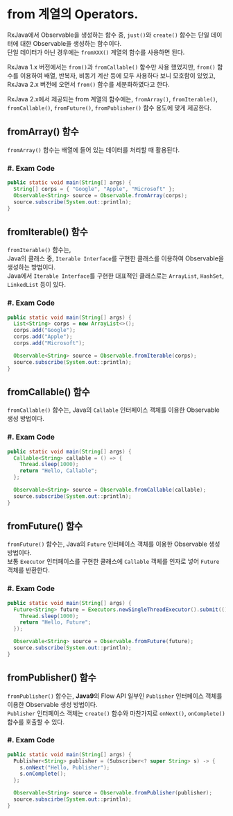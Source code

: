 # from 계열의 Operators.

RxJava에서 Observable을 생성하는 함수 중, `just()`와 `create()` 함수는 단일 데이터에 대한 Observable을 생성하는 함수이다.  
단일 데이터가 아닌 경우에는 `fromXXX()` 계열의 함수를 사용하면 된다.

RxJava 1.x 버전에서는 `from()`과 `fromCallable()` 함수만 사용 했었지만, `from()` 함수를 이용하여 배열, 반복자, 비동기 계산 등에 모두 사용하다 보니 모호함이 있었고, RxJava 2.x 버전에 오면서 `from()` 함수를 세분화하였다고 한다.

RxJava 2.x에서 제공되는 from 계열의 함수에는, `fromArray()`, `fromIterable()`, `fromCallable()`, `fromFuture()`, `fromPublisher()` 함수 용도에 맞게 제공한다.

## fromArray() 함수
`fromArray()` 함수는 배열에 들어 있는 데이터를 처리할 때 활용된다.

### \#. Exam Code
``` java
public static void main(String[] args) {
  String[] corps = { "Google", "Apple", "Microsoft" };
  Observable<String> source = Observable.fromArray(corps);
  source.subscribe(System.out::println);
}
```

## fromIterable() 함수
`fromIterable()` 함수는,  
Java의 클래스 중, `Iterable Interface`를 구현한 클래스를 이용하여 Observable을 생성하는 방법이다.  
Java에서 `Iterable Interface`를 구현한 대표적인 클래스로는 `ArrayList`, `HashSet`, `LinkedList` 등이 있다.

### \#. Exam Code
``` java
public static void main(String[] args) {
  List<String> corps = new ArrayList<>();
  corps.add("Google");
  corps.add("Apple");
  corps.add("Microsoft");

  Observable<String> source = Observable.fromIterable(corps);
  source.subscribe(System.out::println);
}
```

## fromCallable() 함수
`fromCallable()` 함수는, Java의 `Callable` 인터페이스 객체를 이용한 Observable 생성 방법이다.

### \#. Exam Code
``` java
public static void main(String[] args) {
  Callable<String> callable = () => {
    Thread.sleep(1000);
    return "Hello, Callable";
  };

  Observable<String> source = Observable.fromCallable(callable);
  source.subscribe(System.out::println);
}
```

## fromFuture() 함수
`fromFuture()` 함수는, Java의 `Future` 인터페이스 객체를 이용한 Observable 생성 방법이다.  
보통 `Executor` 인터페이스를 구현한 클래스에 `Callable` 객체를 인자로 넣어 `Future` 객체를 반환한다.

### \#. Exam Code
``` java
public static void main(String[] args) {
  Future<String> future = Executors.newSingleThreadExecutor().submit(() => {
    Thread.sleep(1000);
    return "Hello, Future";
  });

  Observable<String> source = Observable.fromFuture(future);
  source.subscribe(System.out::println);
}
```

## fromPublisher() 함수
`fromPublisher()` 함수는, **Java9**의 Flow API 일부인 `Publisher` 인터페이스 객체를 이용한 Observable 생성 방법이다.  
`Publisher` 인터페이스 객체는 `create()` 함수와 마찬가지로 `onNext()`, `onComplete()` 함수를 호출할 수 있다.

### \#. Exam Code
``` java
public static void main(String[] args) {
  Publisher<String> publisher = (Subscriber<? super String> s) -> {
    s.onNext("Hello, Publisher");
    s.onComplete();
  };

  Observable<String> source = Observable.fromPublisher(publisher);
  source.subscirbe(System.out::println);
}
```


[marble-diagram]: http://reactivex.io/documentation/operators/images/from.c.png